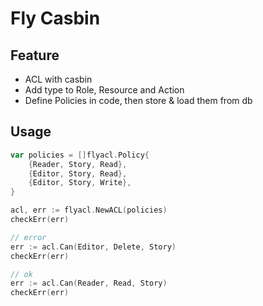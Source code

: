 # Fly Casbin

## Feature
- ACL with casbin
- Add type to Role, Resource and Action
- Define Policies in code, then store & load them from db

## Usage
```go
var policies = []flyacl.Policy{
	{Reader, Story, Read},
	{Editor, Story, Read},
	{Editor, Story, Write},
}

acl, err := flyacl.NewACL(policies)
checkErr(err)

// error
err := acl.Can(Editor, Delete, Story)
checkErr(err)

// ok
err := acl.Can(Reader, Read, Story)
checkErr(err)
```